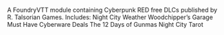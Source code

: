 A FoundryVTT module containing Cyberpunk RED free DLCs published by R. Talsorian Games.
Includes:
  Night City Weather
  Woodchipper’s Garage
  Must Have Cyberware Deals
  The 12 Days of Gunmas
  Night City Tarot
